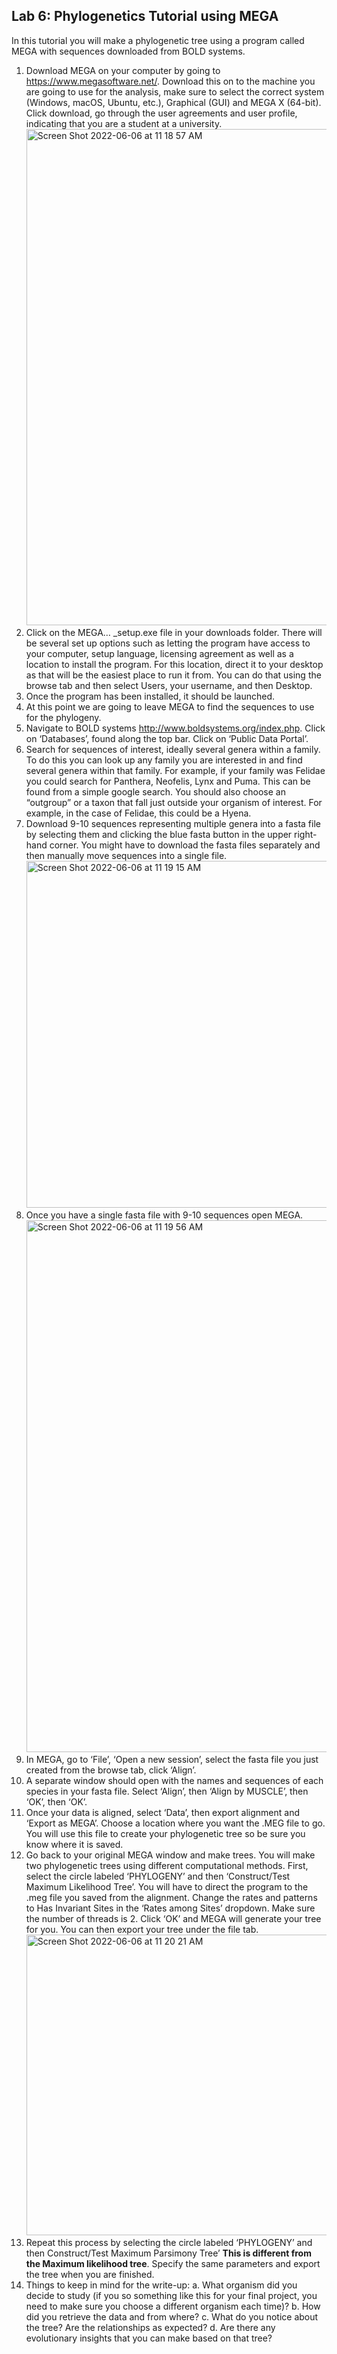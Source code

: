 ## Lab 6: Phylogenetics Tutorial using MEGA

In this tutorial you will make a phylogenetic tree using a program called MEGA with sequences
downloaded from BOLD systems.
1. Download MEGA on your computer by going to https://www.megasoftware.net/. Download this on to the machine you are going to use for the analysis, make sure to select the correct system (Windows, macOS, Ubuntu, etc.), Graphical (GUI) and MEGA X (64-bit). Click download, go through the user agreements and user profile, indicating that you are a student at a university. <img width="794" alt="Screen Shot 2022-06-06 at 11 18 57 AM" src="https://user-images.githubusercontent.com/70609417/172213618-2cbbf489-bffe-4869-92d5-495d6fbbcac9.png">
2. Click on the MEGA… _setup.exe file in your downloads folder. There will be several set up options such as letting the program have access to your computer, setup language, licensing agreement as well as a location to install the program. For this location, direct it to your desktop as that will be the easiest place to run it from. You can do that using the browse tab and then select Users, your username, and then Desktop.
3. Once the program has been installed, it should be launched.
4. At this point we are going to leave MEGA to find the sequences to use for the phylogeny.
5. Navigate to BOLD systems http://www.boldsystems.org/index.php. Click on ‘Databases’, found along the top bar. Click on ‘Public Data Portal’. 
6. Search for sequences of interest, ideally several genera within a family. To do this you can look up any family you are interested in and find several genera within that family. For example, if your family was Felidae you could search for Panthera, Neofelis, Lynx and Puma. This can be found from a simple google search. You should also choose an “outgroup” or a taxon that fall just outside your organism of interest. For example, in the case of Felidae, this could be a Hyena.
7. Download 9-10 sequences representing multiple genera into a fasta file by selecting them and clicking the blue fasta button in the upper right-hand corner. You might have to download the fasta files separately and then manually move sequences into a single file. <img width="555" alt="Screen Shot 2022-06-06 at 11 19 15 AM" src="https://user-images.githubusercontent.com/70609417/172214832-cb4ee564-119c-4ee5-b10b-abb815faa515.png">
8. Once you have a single fasta file with 9-10 sequences open MEGA.<img width="851" alt="Screen Shot 2022-06-06 at 11 19 56 AM" src="https://user-images.githubusercontent.com/70609417/172214950-abb456b5-4c2c-4bd6-8669-b13510fe7b24.png">
9. In MEGA, go to ‘File’, ‘Open a new session’, select the fasta file you just created from the browse tab, click ‘Align’.
10. A separate window should open with the names and sequences of each species in your fasta file. Select ‘Align’, then ‘Align by MUSCLE’, then ‘OK’, then ‘OK’.
11. Once your data is aligned, select ‘Data’, then export alignment and ‘Export as MEGA’. Choose a location where you want the .MEG file to go. You will use this file to create your phylogenetic tree so be sure you know where it is saved.
12. Go back to your original MEGA window and make trees. You will make two phylogenetic trees using different computational methods. First, select the circle labeled ‘PHYLOGENY’ and then ‘Construct/Test Maximum Likelihood Tree’. You will have to direct the program to the .meg file you saved from the alignment. Change the rates and patterns to Has Invariant Sites in the ‘Rates among Sites’ dropdown. Make sure the number of threads is 2. Click ‘OK’ and MEGA will generate your tree for you. You can then export your tree under the file tab.<img width="481" alt="Screen Shot 2022-06-06 at 11 20 21 AM" src="https://user-images.githubusercontent.com/70609417/172215014-d088c751-2a46-466c-bcca-8d3d9e0bf248.png">
13. Repeat this process by selecting the circle labeled ‘PHYLOGENY’ and then Construct/Test Maximum Parsimony Tree’ **This is different from the Maximum likelihood tree**. Specify the same parameters and export the tree when you are finished.
14. Things to keep in mind for the write-up:
a. What organism did you decide to study (if you so something like this for your
final project, you need to make sure you choose a different organism each time)?
b. How did you retrieve the data and from where?
c. What do you notice about the tree? Are the relationships as expected?
d. Are there any evolutionary insights that you can make based on that tree?

